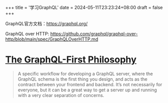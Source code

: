 +++
title = '学习GraphQL'
date = 2024-05-11T23:23:24+08:00
draft = false
+++

GraphQL官方文档：https://graphql.org/

GraphQL over HTTP: https://github.com/graphql/graphql-over-http/blob/main/spec/GraphQLOverHTTP.md

# [The GraphQL-First Philosophy](https://the-guild.dev/graphql/tools/docs/introduction#the-graphql-first-philosophy)

>A specific workflow for developing a GraphQL server, where the GraphQL schema is the first thing you design, and acts 
> as the contract between your frontend and backend. It’s not necessarily for everyone, but it can be a great way to get
> a server up and running with a very clear separation of concerns. 
